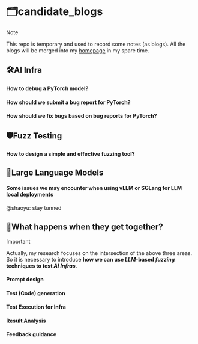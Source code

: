 # 🗂️candidate_blogs
> [!NOTE]
> 
> This repo is temporary and used to record some notes (as blogs). All the blogs will be merged into my [homepage](https://shaoyuyoung.github.io/) in my spare time.

## 🛠️AI Infra
#### How to debug a PyTorch model?

#### How should we submit a bug report for PyTorch?

#### How should we fix bugs based on bug reports for PyTorch?

## 🛡️Fuzz Testing

#### How to design a simple and effective fuzzing tool?


## 🤖Large Language Models

#### Some issues we may encounter when using vLLM or SGLang for LLM local deployments
@shaoyu: stay tunned



## 🤔What happens when they get together?
> [!IMPORTANT]
> 
> Actually, my research focuses on the intersection of the above three areas. So it is necessary to introduce **how we can use *LLM*-based *fuzzing* techniques to test *AI Infras***.
>

#### Prompt design
#### Test (Code) generation
#### Test Execution for Infra
#### Result Analysis
#### Feedback guidance
